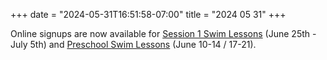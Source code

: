 +++
date = "2024-05-31T16:51:58-07:00"
title = "2024 05 31"
+++

Online signups are now available for [Session 1 Swim Lessons](https://www.signupgenius.com/go/10C0E4FA5AD2CA1FF2-49938729-swim) (June 25th - July 5th) and [Preschool Swim Lessons](https://www.signupgenius.com/go/10C0E4FA5AD2CA1FF2-49938485-preschool) (June 10-14 / 17-21).

